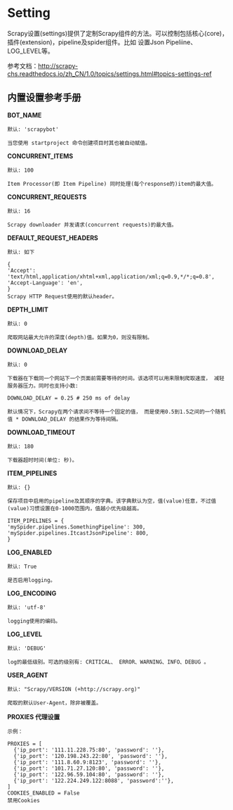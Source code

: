 # Setting

Scrapy设置(settings)提供了定制Scrapy组件的方法。可以控制包括核心(core)，插件(extension)，pipeline及spider组件。比如 设置Json Pipeliine、LOG_LEVEL等。

参考文档：http://scrapy-chs.readthedocs.io/zh_CN/1.0/topics/settings.html#topics-settings-ref

## 内置设置参考手册

**BOT_NAME**

    默认: 'scrapybot'

    当您使用 startproject 命令创建项目时其也被自动赋值。

**CONCURRENT_ITEMS**

    默认: 100

    Item Processor(即 Item Pipeline) 同时处理(每个response的)item的最大值。

**CONCURRENT_REQUESTS**

    默认: 16

    Scrapy downloader 并发请求(concurrent requests)的最大值。

**DEFAULT_REQUEST_HEADERS**

    默认: 如下

    {
    'Accept': 'text/html,application/xhtml+xml,application/xml;q=0.9,*/*;q=0.8',
    'Accept-Language': 'en',
    }
    Scrapy HTTP Request使用的默认header。

**DEPTH_LIMIT**

    默认: 0

    爬取网站最大允许的深度(depth)值。如果为0，则没有限制。

**DOWNLOAD_DELAY**

    默认: 0

    下载器在下载同一个网站下一个页面前需要等待的时间。该选项可以用来限制爬取速度， 减轻服务器压力。同时也支持小数:

    DOWNLOAD_DELAY = 0.25 # 250 ms of delay

    默认情况下，Scrapy在两个请求间不等待一个固定的值， 而是使用0.5到1.5之间的一个随机值 * DOWNLOAD_DELAY 的结果作为等待间隔。

**DOWNLOAD_TIMEOUT**

    默认: 180

    下载器超时时间(单位: 秒)。

**ITEM_PIPELINES**

    默认: {}

    保存项目中启用的pipeline及其顺序的字典。该字典默认为空，值(value)任意，不过值(value)习惯设置在0-1000范围内，值越小优先级越高。

    ITEM_PIPELINES = {
    'mySpider.pipelines.SomethingPipeline': 300,
    'mySpider.pipelines.ItcastJsonPipeline': 800,
    }

**LOG_ENABLED**

    默认: True

    是否启用logging。

**LOG_ENCODING**

    默认: 'utf-8'

    logging使用的编码。

**LOG_LEVEL**

    默认: 'DEBUG'

    log的最低级别。可选的级别有: CRITICAL、 ERROR、WARNING、INFO、DEBUG 。

**USER_AGENT**

    默认: "Scrapy/VERSION (+http://scrapy.org)"

    爬取的默认User-Agent，除非被覆盖。

**PROXIES 代理设置**

    示例：

    PROXIES = [
      {'ip_port': '111.11.228.75:80', 'password': ''},
      {'ip_port': '120.198.243.22:80', 'password': ''},
      {'ip_port': '111.8.60.9:8123', 'password': ''},
      {'ip_port': '101.71.27.120:80', 'password': ''},
      {'ip_port': '122.96.59.104:80', 'password': ''},
      {'ip_port': '122.224.249.122:8088', 'password':''},
    ]
    COOKIES_ENABLED = False
    禁用Cookies
